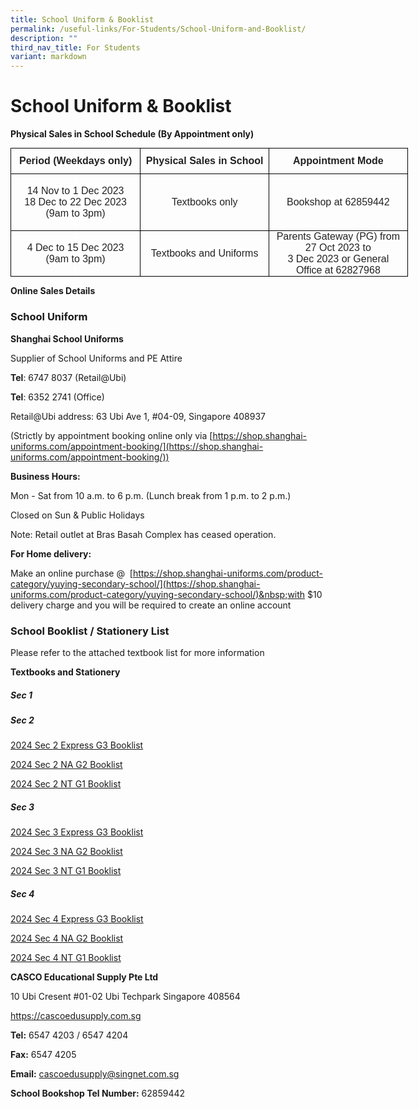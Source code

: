 ```yaml
---
title: School Uniform & Booklist
permalink: /useful-links/For-Students/School-Uniform-and-Booklist/
description: ""
third_nav_title: For Students
variant: markdown
---
```

School Uniform &amp; Booklist
=========================
**Physical Sales in School Schedule (By Appointment only)**

<table style="color: rgb(34, 34, 34); font-family: Arial, Helvetica, sans-serif; font-size: small; font-style: normal; font-variant-ligatures: normal; font-variant-caps: normal; font-weight: 400; letter-spacing: normal; orphans: 2; text-align: start; text-transform: none; widows: 2; word-spacing: 0px; -webkit-text-stroke-width: 0px; white-space: normal; text-decoration-thickness: initial; text-decoration-style: initial; text-decoration-color: initial; width: 476.75pt; border-collapse: collapse;" width="636" cellpadding="0" cellspacing="0" border="0"><tbody><tr style="height: 30.95pt;"><td style="margin: 0px; width: 155.35pt; border: 1pt solid windowtext; padding: 0in 5.4pt; height: 30.95pt;" width="207"><p style="margin: 0px; text-align: center;" align="center" class="MsoNormal"><b><span style="font-size: 12pt; font-family: Arial, sans-serif; background: rgb(255, 255, 255);">Period (Weekdays only)<u></u><u></u></span></b></p></td><td style="margin: 0px; width: 155.35pt; border-top: 1pt solid windowtext; border-right: 1pt solid windowtext; border-bottom: 1pt solid windowtext; border-image: initial; border-left: none; padding: 0in 5.4pt; height: 30.95pt;" width="207"><p style="margin: 0px; text-align: center;" align="center" class="MsoNormal"><b><span style="font-size: 12pt; font-family: Arial, sans-serif; background: rgb(255, 255, 255);" lang="EN-SG">Physical Sales in School<u></u><u></u></span></b></p></td><td style="margin: 0px; width: 166.05pt; border-top: 1pt solid windowtext; border-right: 1pt solid windowtext; border-bottom: 1pt solid windowtext; border-image: initial; border-left: none; padding: 0in 5.4pt; height: 30.95pt;" width="221"><p style="margin: 0px; text-align: center;" align="center" class="MsoNormal"><b><span style="font-size: 12pt; font-family: Arial, sans-serif; background: rgb(255, 255, 255);" lang="EN-SG">Appointment Mode<u></u><u></u></span></b></p></td></tr><tr><td style="margin: 0px; width: 155.35pt; border-right: 1pt solid windowtext; border-bottom: 1pt solid windowtext; border-left: 1pt solid windowtext; border-image: initial; border-top: none; padding: 0in 5.4pt;" width="207"><p style="margin: 0px; text-align: center;" align="center" class="MsoNormal"><span style="font-size: 12pt; font-family: Arial, sans-serif; background: rgb(255, 255, 255);" lang="EN-SG"><u></u>&nbsp;<u></u></span></p><p style="margin: 0px; text-align: center;" align="center" class="MsoNormal"><span style="font-size: 12pt; font-family: Arial, sans-serif; background: rgb(255, 255, 255);" lang="EN-SG">14 Nov to 1 Dec 2023<br>18 Dec to 22 Dec 2023<u></u><u></u></span></p><p style="margin: 0px; text-align: center;" align="center" class="MsoNormal"><span style="font-size: 12pt; font-family: Arial, sans-serif; background: rgb(255, 255, 255);" lang="EN-SG">(9am to 3pm)<u></u><u></u></span></p><p style="margin: 0px; text-align: center;" align="center" class="MsoNormal"><span style="font-size: 12pt; font-family: Arial, sans-serif; background: rgb(255, 255, 255);" lang="EN-SG"><u></u>&nbsp;<u></u></span></p></td><td style="margin: 0px; width: 155.35pt; border-top: none; border-left: none; border-bottom: 1pt solid windowtext; border-right: 1pt solid windowtext; padding: 0in 5.4pt;" width="207"><p style="margin: 0px; text-align: center;" align="center" class="MsoNormal"><span style="font-size: 12pt; font-family: Arial, sans-serif; background: rgb(255, 255, 255);" lang="EN-SG">Textbooks only<u></u><u></u></span></p></td><td style="margin: 0px; width: 166.05pt; border-top: none; border-left: none; border-bottom: 1pt solid windowtext; border-right: 1pt solid windowtext; padding: 0in 5.4pt;" width="221"><p style="margin: 0px; text-align: center;" align="center" class="MsoNormal"><span style="font-size: 12pt; font-family: Arial, sans-serif; background: rgb(255, 255, 255);" lang="EN-SG">Bookshop at 62859442<u></u><u></u></span></p></td></tr><tr><td style="margin: 0px; width: 155.35pt; border-right: 1pt solid windowtext; border-bottom: 1pt solid windowtext; border-left: 1pt solid windowtext; border-image: initial; border-top: none; padding: 0in 5.4pt;" width="207"><p style="margin: 0px; text-align: center;" align="center" class="MsoNormal"><span style="font-size: 12pt; font-family: Arial, sans-serif; background: rgb(255, 255, 255);" lang="EN-SG"><u></u>&nbsp;<u></u></span></p><p style="margin: 0px; text-align: center;" align="center" class="MsoNormal"><span style="font-size: 12pt; font-family: Arial, sans-serif; background: rgb(255, 255, 255);" lang="EN-SG">4 Dec to 15 Dec 2023<u></u><u></u></span></p><p style="margin: 0px; text-align: center;" align="center" class="MsoNormal"><span style="font-size: 12pt; font-family: Arial, sans-serif; background: rgb(255, 255, 255);" lang="EN-SG">(9am to 3pm)<u></u><u></u></span></p><p style="margin: 0px; text-align: center;" align="center" class="MsoNormal"><span style="font-size: 12pt; font-family: Arial, sans-serif; background: rgb(255, 255, 255);" lang="EN-SG"><u></u>&nbsp;<u></u></span></p></td><td style="margin: 0px; width: 155.35pt; border-top: none; border-left: none; border-bottom: 1pt solid windowtext; border-right: 1pt solid windowtext; padding: 0in 5.4pt;" width="207"><p style="margin: 0px; text-align: center;" align="center" class="MsoNormal"><span style="font-size: 12pt; font-family: Arial, sans-serif; background: rgb(255, 255, 255);" lang="EN-SG">Textbooks and Uniforms<u></u><u></u></span></p></td><td style="margin: 0px; width: 166.05pt; border-top: none; border-left: none; border-bottom: 1pt solid windowtext; border-right: 1pt solid windowtext; padding: 0in 5.4pt;" width="221"><p style="margin: 0px; text-align: center;" align="center" class="MsoNormal"><span style="font-size: 12pt; font-family: Arial, sans-serif; background: rgb(255, 255, 255);" lang="EN-SG">Parents Gateway (PG) from 27 Oct 2023 to<u></u><u></u></span></p><p style="margin: 0px; text-align: center;" align="center" class="MsoNormal"><span style="font-size: 12pt; font-family: Arial, sans-serif; background: rgb(255, 255, 255);" lang="EN-SG">3 Dec 2023 or General Office at 62827968</span><span style="font-size: 12pt; font-family: Arial, sans-serif;" lang="EN-SG"><u></u><u></u></span></p></td></tr></tbody></table>

<b>Online Sales Details</b>
### School Uniform

<b>Shanghai School Uniforms</b>

Supplier of School Uniforms and PE Attire

<b>Tel</b>: 6747 8037 (Retail@Ubi)

<b>Tel</b>: 6352 2741 (Office)  
  

Retail@Ubi address: 63 Ubi Ave 1, #04-09, Singapore 408937

(Strictly by appointment booking online only via&nbsp;[https://shop.shanghai-uniforms.com/appointment-booking/](https://shop.shanghai-uniforms.com/appointment-booking/))
  

<b>Business Hours:</b>

Mon - Sat from 10 a.m. to 6 p.m. (Lunch break from 1 p.m. to 2 p.m.)

Closed on Sun &amp; Public Holidays

Note: Retail outlet at Bras Basah Complex has ceased operation.

  

<b>For Home delivery:</b>

Make an online purchase @&nbsp;&nbsp;[https://shop.shanghai-uniforms.com/product-category/yuying-secondary-school/](https://shop.shanghai-uniforms.com/product-category/yuying-secondary-school/)&nbsp;with $10 delivery charge and you will be required to create an online account


### School Booklist / Stationery List

Please refer to the attached textbook list for more information

<b>Textbooks and Stationery</b>

##### **Sec 1**


##### **Sec 2**
[2024 Sec 2 Express G3 Booklist](/files/Booklist/2024_Sec_2_Express_G3_Booklist.pdf)

[2024 Sec 2 NA G2 Booklist](/files/Booklist/2024_Sec_2_NA_G2_Booklist.pdf)

[2024 Sec 2 NT G1 Booklist](/files/Booklist/2024_Sec_2_NT_G1_Booklist.pdf)

##### **Sec 3**
[2024 Sec 3 Express G3 Booklist](/files/Booklist/2024%20Sec%203%20Express%20G3%20Booklist.pdf)

[2024 Sec 3 NA G2 Booklist](/files/Booklist/2024%20Sec%203%20NA%20G2%20Booklist.pdf)

[2024 Sec 3 NT G1 Booklist](/files/Booklist/2024%20Sec%203%20NT%20G1%20bBoklist.pdf)

##### **Sec 4**
[2024 Sec 4 Express G3 Booklist](/files/Booklist/2024%20Sec%204%20Express%20G3%20booklist.pdf)

[2024 Sec 4 NA G2 Booklist](/files/Booklist/2024%20Sec%204%20NA%20Gg2%20Booklist.pdf)

[2024 Sec 4 NT G1 Booklist](/files/Booklist/2024%20Sec%204%20NT%20G1%20Booklist.pdf)

<b>CASCO Educational Supply Pte Ltd</b>

10 Ubi Cresent #01-02 Ubi Techpark Singapore 408564

https://cascoedusupply.com.sg

  

<b>Tel:</b>&nbsp;6547 4203 / 6547 4204&nbsp;&nbsp;

<b>Fax:</b>&nbsp;6547 4205

<b>Email:</b>&nbsp;cascoedusupply@singnet.com.sg

<b>School Bookshop Tel Number:</b>&nbsp;62859442
